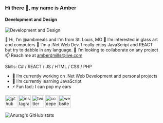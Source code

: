 ### Hi there 👋, my name is Amber
#### Development and Design
![Development and Design](https://encrypted-tbn0.gstatic.com/images?q=tbn:ANd9GcSrKlbzsdufDmb5PO_0p_zI8YVIcGmj1P4meg&usqp=CAU)

👋 Hi, I’m @ambmeals and I'm from St. Louis, MO
👀 I’m interested in glass art and computers
🌱 I’m a .Net Web Dev. I really enjoy JavaScript and REACT but try to dabble in any language.
💞️ I’m looking to collaborate on any project
📫 Reach me at amberdmills@live.com

Skills: C# / REACT / JS / HTML / CSS / PHP

- 🔭 I’m currently working on .Net Web Development and personal projects 
- 🌱 I’m currently learning JavaScript 
- ⚡ Fun fact: I can pop my ears 


[<img src='https://cdn.jsdelivr.net/npm/simple-icons@3.0.1/icons/github.svg' alt='github' height='40'>](https://github.com/ambmeals)  [<img src='https://cdn.jsdelivr.net/npm/simple-icons@3.0.1/icons/instagram.svg' alt='instagram' height='40'>](https://www.instagram.com/ambermeals/)  [<img src='https://cdn.jsdelivr.net/npm/simple-icons@3.0.1/icons/twitter.svg' alt='twitter' height='40'>](https://twitter.com/amberdmills)  [<img src='https://cdn.jsdelivr.net/npm/simple-icons@3.0.1/icons/codepen.svg' alt='codepen' height='40'>](https://codepen.io/ambmeals)  [<img src='https://cdn.jsdelivr.net/npm/simple-icons@3.0.1/icons/icloud.svg' alt='website' height='40'>](http://amber-mills.com)  

  

  













![Anurag's GitHub stats](https://github-readme-stats.vercel.app/api?username=ambmeals&hide=contribs,prs)

<!---
ambmeals/ambmeals is a ✨ special ✨ repository because its `README.md` (this file) appears on your GitHub profile.
You can click the Preview link to take a look at your changes.
--->
